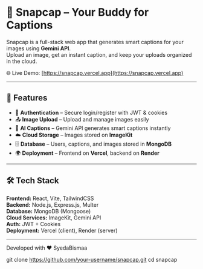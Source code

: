 # 📸 Snapcap – Your Buddy for Captions

Snapcap is a full-stack web app that generates smart captions for your images using **Gemini API**.  
Upload an image, get an instant caption, and keep your uploads organized in the cloud.  

🌐 Live Demo: [https://snapcap.vercel.app](https://snapcap.vercel.app)

---

## 🚀 Features
- 🔑 **Authentication** – Secure login/register with JWT & cookies  
- 📤 **Image Upload** – Upload and manage images easily  
- 🧠 **AI Captions** – Gemini API generates smart captions instantly  
- ☁️ **Cloud Storage** – Images stored on **ImageKit**  
- 🗄 **Database** – Users, captions, and images stored in **MongoDB**  
- 🌍 **Deployment** – Frontend on **Vercel**, backend on **Render**  

---

## 🛠 Tech Stack
**Frontend:** React, Vite, TailwindCSS  
**Backend:** Node.js, Express.js, Multer  
**Database:** MongoDB (Mongoose)  
**Cloud Services:** ImageKit, Gemini API  
**Auth:** JWT + Cookies  
**Deployment:** Vercel (client), Render (server)

---

Developed with ❤️ SyedaBismaa



   
   git clone https://github.com/your-username/snapcap.git
   cd snapcap
